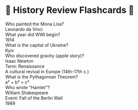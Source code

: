 <!DOCTYPE html>
<html lang="en">
<head>
  <meta charset="UTF-8" />
  <meta name="viewport" content="width=device-width, initial-scale=1.0"/>
  <title>Flashcard Review Activity</title>
  <link rel="stylesheet" href="look.css" />
</head>
<body>
  <h1 class="page-title">🌟 History Review Flashcards 🌟</h1>

  <div class="cards-container">
    <div class="card">
      <div class="front">Who painted the Mona Lisa?</div>
      <div class="back">Leonardo da Vinci</div>
    </div>
    <div class="card">
      <div class="front">What year did WWI begin?</div>
      <div class="back">1914</div>
    </div>
    <div class="card">
      <div class="front">What is the capital of Ukraine?</div>
      <div class="back">Kyiv</div>
    </div>
    <div class="card">
      <div class="front">Who discovered gravity (apple story)?</div>
      <div class="back">Isaac Newton</div>
    </div>
    <div class="card">
      <div class="front">Term: Renaissance</div>
      <div class="back">A cultural revival in Europe (14th–17th c.)</div>
    </div>
    <div class="card">
      <div class="front">What is the Pythagorean Theorem?</div>
      <div class="back">a² + b² = c²</div>
    </div>
    <div class="card">
      <div class="front">Who wrote "Hamlet"?</div>
      <div class="back">William Shakespeare</div>
    </div>
    <div class="card">
      <div class="front">Event: Fall of the Berlin Wall</div>
      <div class="back">1989</div>
    </div>
  </div>
</body>
</html>
